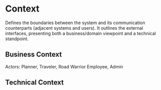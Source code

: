 # Context
Defines the boundaries between the system and its communication counterparts (adjacent systems and users). It outlines the external interfaces, presenting both a business/domain viewpoint and a technical standpoint.

## Business Context

Actors: Planner, Traveler, Road Warrior Employee, Admin

## Technical Context

